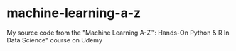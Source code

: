 # machine-learning-a-z
My source code from the "Machine Learning A-Z™: Hands-On Python &amp; R In Data Science" course on Udemy
